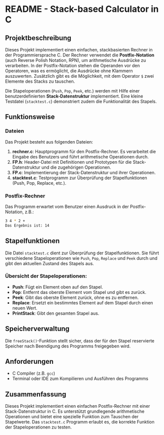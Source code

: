 # README - Stack-based Calculator in C

## Projektbeschreibung

Dieses Projekt implementiert einen einfachen, stackbasierten Rechner in der Programmiersprache C. Der Rechner verwendet die **Postfix-Notation** (auch Reverse Polish Notation, RPN), um arithmetische Ausdrücke zu verarbeiten. In der Postfix-Notation stehen die Operanden vor den Operatoren, was es ermöglicht, die Ausdrücke ohne Klammern auszuwerten. Zusätzlich gibt es die Möglichkeit, mit dem Operator `$` zwei Elemente des Stacks zu tauschen.

Die Stapeloperationen (`Push`, `Pop`, `Peek`, etc.) werden mit Hilfe einer benutzerdefinierten **Stack-Datenstruktur** implementiert. Eine kleine Testdatei (`stacktest.c`) demonstriert zudem die Funktionalität des Stapels.

## Funktionsweise

### Dateien

Das Projekt besteht aus folgenden Dateien:

1. **rechner.c**: Hauptprogramm für den Postfix-Rechner. Es verarbeitet die Eingabe des Benutzers und führt arithmetische Operationen durch.
2. **FP.h**: Header-Datei mit Definitionen und Prototypen für die Stack-Datenstruktur und die zugehörigen Operationen.
3. **FP.c**: Implementierung der Stack-Datenstruktur und ihrer Operationen.
4. **stacktest.c**: Testprogramm zur Überprüfung der Stapelfunktionen (Push, Pop, Replace, etc.).

### Postfix-Rechner

Das Programm erwartet vom Benutzer einen Ausdruck in der Postfix-Notation, z.B.:

```bash
3 4 * 2 +
Das Ergebnis ist: 14
```
## Stapelfunktionen

Die Datei `stacktest.c` dient zur Überprüfung der Stapelfunktionen. Sie führt verschiedene Stapeloperationen wie `Push`, `Pop`, `Replace` und `Peek` durch und gibt den aktuellen Zustand des Stapels aus.

### Übersicht der Stapeloperationen:

- **Push**: Fügt ein Element oben auf den Stapel.
- **Pop**: Entfernt das oberste Element vom Stapel und gibt es zurück.
- **Peek**: Gibt das oberste Element zurück, ohne es zu entfernen.
- **Replace**: Ersetzt ein bestimmtes Element auf dem Stapel durch einen neuen Wert.
- **PrintStack**: Gibt den gesamten Stapel aus.

## Speicherverwaltung

Die `freeStack()`-Funktion stellt sicher, dass der für den Stapel reservierte Speicher nach Beendigung des Programms freigegeben wird.

## Anforderungen

- C Compiler (z.B. `gcc`)
- Terminal oder IDE zum Kompilieren und Ausführen des Programms

## Zusammenfassung

Dieses Projekt implementiert einen einfachen Postfix-Rechner mit einer Stack-Datenstruktur in C. Es unterstützt grundlegende arithmetische Operationen und bietet eine spezielle Funktion zum Tauschen der Stapelwerte. Das `stacktest.c` Programm erlaubt es, die korrekte Funktion der Stapeloperationen zu testen.
